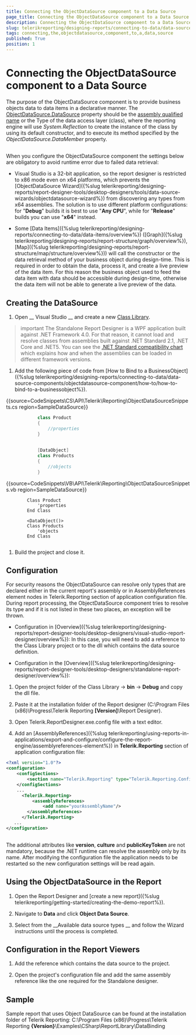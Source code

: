 ```yaml
---
title: Connecting the ObjectDataSource component to a Data Source
page_title: Connecting the ObjectDataSource component to a Data Source | for Telerik Reporting Documentation
description: Connecting the ObjectDataSource component to a Data Source
slug: telerikreporting/designing-reports/connecting-to-data/data-source-components/objectdatasource-component/connecting-the-objectdatasource-component-to-a-data-source
tags: connecting,the,objectdatasource,component,to,a,data,source
published: True
position: 1
---
```


# Connecting the ObjectDataSource component to a Data Source



The purpose of the ObjectDataSource component is to provide business objects data to data items in a declarative manner.
        The [ObjectDataSource.DataSource](https://docs.telerik.com/reporting/p-telerik-reporting-objectdatasource-datasource) property should be the [assembly qualified name](https://msdn.microsoft.com/en-us/library/30wyt9tk) or the Type of the data access layer (class),
        where the reporting engine will use *System.Reflection* to create the instance of the class
        by using its default constructor, and to execute its method specified by the *ObjectDataSource.DataMember* property.
      

## 

When you configure the ObjectDataSource component the settings below are obligatory to avoid runtime error due to failed data retrieval:

* Visual Studio is a 32-bit application, so the report designer is restricted to x86 mode even on x64 platforms, which prevents
              the [ObjectDataSource Wizard]({%slug telerikreporting/designing-reports/report-designer-tools/desktop-designers/tools/data-source-wizards/objectdatasource-wizard%}) from discovering any types from x64 assemblies. The solution is to use different platform configurations: for "__Debug__"
              builds it is best to use "__Any CPU__", while for "__Release__" builds you can use "__x64__" instead.
            

* Some [Data Items]({%slug telerikreporting/designing-reports/connecting-to-data/data-items/overview%})              ([Graph]({%slug telerikreporting/designing-reports/report-structure/graph/overview%}),
              [Map]({%slug telerikreporting/designing-reports/report-structure/map/structure/overview%})) will call the constructor
              or the data retrieval method of your business object during design-time.
              This is required in order to obtain the data, process it, and create a live preview of the data item. For this reason
              the business object used to feed the data item with data should be accessible during design-time, otherwise the data item will not
              be able to generate a live preview of the data.
            

## Creating the DataSource

1. Open __                Visual Studio
              __ and create a new  [Class Library](https://docs.microsoft.com/en-us/cpp/mfc/class-library-overview?view=vs-2019).
            

>important The Standalone Report Designer is a WPF application built against .NET Framework 4.0.                For that reason, it cannot load and resolve classes from assemblies built against .NET Standard 2.1, .NET Core and .NET5.                You can see the                [.NET Standard compatibility chart](https://docs.microsoft.com/en-us/dotnet/standard/net-standard) which explains how and when the assemblies can be loaded in different framework versions.              


1. Add the following piece of code from [How to Bind to a BusinessObject]({%slug telerikreporting/designing-reports/connecting-to-data/data-source-components/objectdatasource-component/how-to/how-to-bind-to-a-businessobject%}).
            

{{source=CodeSnippets\CS\API\Telerik\Reporting\ObjectDataSourceSnippets.cs region=SampleDataSource}}
````C#
	        class Product
	        {
	            //properties
	        }
	
	
	        [DataObject]
	        class Products
	        {
	            //objects
	        }
````



{{source=CodeSnippets\VB\API\Telerik\Reporting\ObjectDataSourceSnippets.vb region=SampleDataSource}}
````VB
	    Class Product
	        'properties
	    End Class
	
	    <DataObject()>
	    Class Products
	        'objects
	    End Class
	
````



1. Build the project and close it.

## Configuration

For security reasons the ObjectDataSource can resolve only types that are declared either in the current report's assembly or in AssemblyReferences
          element nodes in Telerik.Reporting section of application configuration file. During report processing,
          the ObjectDataSource component tries to resolve its type and if it is not listed in these two places, an exception will be thrown.
        

* Configuration in [Overview]({%slug telerikreporting/designing-reports/report-designer-tools/desktop-designers/visual-studio-report-designer/overview%}):
            In this case, you will need to add a reference to the Class Library project or to the dll which contains the data source definition.
            

* Configuration in the [Overview]({%slug telerikreporting/designing-reports/report-designer-tools/desktop-designers/standalone-report-designer/overview%}):
            

1. Open the project folder of the Class Library
                  -> __bin__ -> __Debug__ and copy the dll file.
                

1. Paste it at the installation folder of the Report designer (C:\Program Files (x86)\Progress\Telerik Reporting __[Version]__\Report Designer).
                

1. Open Telerik.ReportDesigner.exe.config file with a text editor.
                

1. Add an
                  [AssemblyReferences]({%slug telerikreporting/using-reports-in-applications/export-and-configure/configure-the-report-engine/assemblyreferences-element%})                  in __Telerik.Reporting__ section of application configuration file:
                

	
````xml
<?xml version="1.0"?>
<configuration>
    <configSections>
        <section name="Telerik.Reporting" type="Telerik.Reporting.Configuration.ReportingConfigurationSection, Telerik.Reporting" allowLocation="true" allowDefinition="Everywhere" />
    </configSections>
    ...
	  <Telerik.Reporting>
		  <assemblyReferences>
			  <add name="yourAssemblyName"/>
    	</assemblyReferences>
 	  </Telerik.Reporting>
   ...
</configuration>
  			
````

The additional attributes like __version__, __culture__ and __publicKeyToken__ are not mandatory,
              because the .NET runtime can resolve the assembly only by its name.
            After modifying the configuration file the application needs to be restarted so the new configuration settings will be read again.
            

## Using the ObjectDataSource in the Report

1. Open the Report Designer and [create a new report]({%slug telerikreporting/getting-started/creating-the-demo-report%}).
            

1. Navigate to __Data__ and click __Object Data Source__.
            

1. Select from the __Available data source types __ and follow the Wizard instructions until the process is completed.
            

## Configuration in the Report Viewers

1. Add the reference which contains the data source to the project.
            

1. Open the project's configuration file and add the same assembly reference like the one required for the Standalone designer.
            

## Sample

Sample report that uses Object DataSource can be found at the installation folder of Telerik Reporting:
              C:\Program Files (x86)\Progress\Telerik Reporting __{Version}__\Examples\CSharp\ReportLibrary\DataBinding
            
